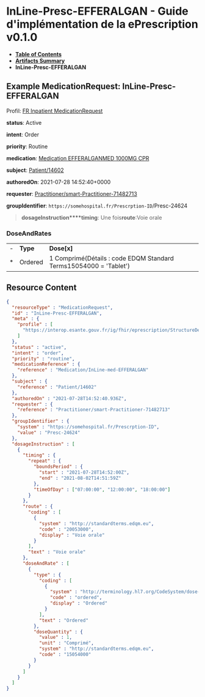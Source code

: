# InLine-Presc-EFFERALGAN - Guide d'implémentation de la ePrescription v0.1.0

* [**Table of Contents**](toc.md)
* [**Artifacts Summary**](artifacts.md)
* **InLine-Presc-EFFERALGAN**

## Example MedicationRequest: InLine-Presc-EFFERALGAN

Profil: [FR Inpatient MedicationRequest](StructureDefinition-fr-inpatient-medicationrequest.md)

**status**: Active

**intent**: Order

**priority**: Routine

**medication**: [Medication EFFERALGANMED 1000MG CPR](Medication-InLine-med-EFFERALGAN.md)

**subject**: [Patient/14602](Patient/14602)

**authoredOn**: 2021-07-28 14:52:40+0000

**requester**: [Practitioner/smart-Practitioner-71482713](Practitioner/smart-Practitioner-71482713)

**groupIdentifier**: `https://somehospital.fr/Prescrption-ID`/Presc-24624

> **dosageInstruction****timing**: Une fois**route**:Voie orale

### DoseAndRates

| | | |
| :--- | :--- | :--- |
| - | **Type** | **Dose[x]** |
| * | Ordered | 1 Comprimé(Détails : code EDQM Standard Terms15054000 = 'Tablet') |




## Resource Content

```json
{
  "resourceType" : "MedicationRequest",
  "id" : "InLine-Presc-EFFERALGAN",
  "meta" : {
    "profile" : [
      "https://interop.esante.gouv.fr/ig/fhir/eprescription/StructureDefinition/fr-inpatient-medicationrequest"
    ]
  },
  "status" : "active",
  "intent" : "order",
  "priority" : "routine",
  "medicationReference" : {
    "reference" : "Medication/InLine-med-EFFERALGAN"
  },
  "subject" : {
    "reference" : "Patient/14602"
  },
  "authoredOn" : "2021-07-28T14:52:40.936Z",
  "requester" : {
    "reference" : "Practitioner/smart-Practitioner-71482713"
  },
  "groupIdentifier" : {
    "system" : "https://somehospital.fr/Prescrption-ID",
    "value" : "Presc-24624"
  },
  "dosageInstruction" : [
    {
      "timing" : {
        "repeat" : {
          "boundsPeriod" : {
            "start" : "2021-07-28T14:52:00Z",
            "end" : "2021-08-02T14:51:59Z"
          },
          "timeOfDay" : ["07:00:00", "12:00:00", "18:00:00"]
        }
      },
      "route" : {
        "coding" : [
          {
            "system" : "http://standardterms.edqm.eu",
            "code" : "20053000",
            "display" : "Voie orale"
          }
        ],
        "text" : "Voie orale"
      },
      "doseAndRate" : [
        {
          "type" : {
            "coding" : [
              {
                "system" : "http://terminology.hl7.org/CodeSystem/dose-rate-type",
                "code" : "ordered",
                "display" : "Ordered"
              }
            ],
            "text" : "Ordered"
          },
          "doseQuantity" : {
            "value" : 1,
            "unit" : "Comprimé",
            "system" : "http://standardterms.edqm.eu",
            "code" : "15054000"
          }
        }
      ]
    }
  ]
}

```
